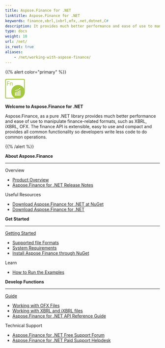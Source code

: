 ```yaml
---
title: Aspose.Finance for .NET
linktitle: Aspose.Finance for .NET
keywords: finance,xbrl,ixbrl,ofx,.net,dotnet,C#
description: It provides much better performance and ease of use to manipulate finance-related formats, such as XBRL, iXBRL, OFX using C#
type: docs
weight: 10
url: /net/
is_root: true
aliases:
    - /net/working-with-aspose-finance/
---
```


{{% alert color="primary" %}}

<img src="home_1.png" style="width:64px;height:64px;" alt="Aspose.Finance for .NET Product Logo" />

**Welcome to Aspose.Finance for .NET**

Aspose.Finance, as a pure .NET library provides much better performance and ease of use to manipulate finance-related formats, such as XBRL, iXBRL, OFX. The finance API is extensible, easy to use and compact and provides all common functionality so developers write less code to do common operations.

{{% /alert %}}

<div class="row">
	<div class="col-md-4">
		<p><b>About Aspose.Finance</b></p>
			<hr><p>Overview</p></hr>
			<ul>
				<li><a href="/finance/net/product-overview/">Product Overview</a></li>
			  <li><a href="https://releases.aspose.com/finance/net/release-notes/">Aspose.Finance for .NET Release Notes</a></li>
			</ul>            
	        <p>Useful Resources</p>
			<ul>
				<li><a href="https://www.nuget.org/packages/Aspose.Finance/">Download Aspose.Finance for .NET at NuGet</a></li>
				<li><a href="https://downloads.aspose.com/finance/net">Download Aspose.Finance for .NET</a></li>
			</ul>
	</div>
	<div class="col-md-4">
		<p><b>Get Started</b></p>
			<hr><p><a href="/finance/net/getting-started/">Getting Started</a></p></hr>
			<ul>
				<li><a href="/finance/net/supported-file-formats/">Supported file Formats</a></li>
				<li><a href="/finance/net/system-requirements/">System Requirements</a></li>
				<li><a href="/finance/net/installation/">Install Aspose Finance through NuGet</a></li>
			</ul>
			<p>Learn</p>
			<ul>
				<li><a href="/finance/net/how-to-run-the-examples/">How to Run the Examples</a></li>
			</ul>
	</div>
	<div class="col-md-4">
		<p><b>Develop Functions</b></p>
			<hr><p><a href="/finance/net/developer-guide/">Guide</a></p></hr>
			<ul>
				<li><a href="/finance/net/working-with-ofx-files/">Working with OFX Files</a></li>
				<li><a href="/finance/net/working-with-xbrl-and-ixbrl-files/">Working with XBRL and iXBRL files</a></li>
				<li><a href="https://reference.aspose.com/finance/net">Aspose.Finance for .NET API Reference Guide</a></li>
			</ul>
			<p>Technical Support</p>
			<ul>
				<li><a href="https://forum.aspose.com/c/finance/43">Aspose.Finance for .NET Free Support Forum</a></li>
				<li><a href="https://helpdesk.aspose.com/">Aspose.Finance for .NET Paid Support Helpdesk</a></li>
			</ul>
	</div>
</div>
